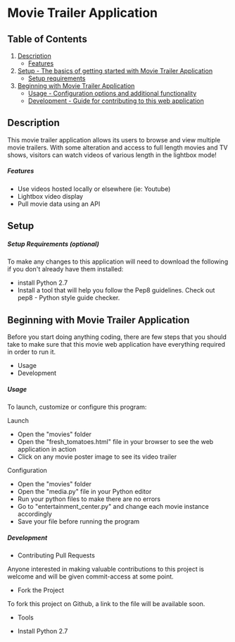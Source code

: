 # Movie Trailer Application

## Table of Contents

1. [Description](#description)
    * [Features](#features)
2. [Setup - The basics of getting started with Movie Trailer Application](#setup)
    * [Setup requirements](#setup-requirements)
3. [Beginning with Movie Trailer Application](#beginning-with-movie_trailer_application)
   * [Usage - Configuration options and additional functionality](#usage)
   * [Development - Guide for contributing to this web application](#development)

## Description
This movie trailer application allows its users to browse and view multiple movie trailers. With some alteration and access to full length movies and TV shows, visitors can watch videos of various length in the lightbox mode!

##### Features
* Use videos hosted locally or elsewhere (ie: Youtube)
* Lightbox video display
* Pull movie data using an API

## Setup

##### Setup Requirements **(optional)**
To make any changes to this application will need to download the following if you don't already have them installed:

- install Python 2.7
- Install a tool that will help you follow the Pep8 guidelines. Check out pep8 - Python style guide checker.

## Beginning with Movie Trailer Application
Before you start doing anything coding, there are few steps that you should take to make sure that this movie web application have everything required in order to run it.

+ Usage
+ Development

##### Usage
To launch, customize or configure this program:

Launch

- Open the "movies" folder
- Open the "fresh_tomatoes.html" file in your browser to see the web application in action
- Click on any movie poster image to see its video trailer

Configuration

- Open the "movies" folder
- Open the "media.py" file in your Python editor
- Run your python files to make there are no errors
- Go to "entertainment_center.py" and change each movie instance accordingly
- Save your file before running the program


##### Development

- Contributing Pull Requests

Anyone interested in making valuable contributions to this project is welcome and will be given commit-access at some point.

- Fork the Project

To fork this project on Github, a link to the file will be available soon.

- Tools

* Install Python 2.7
